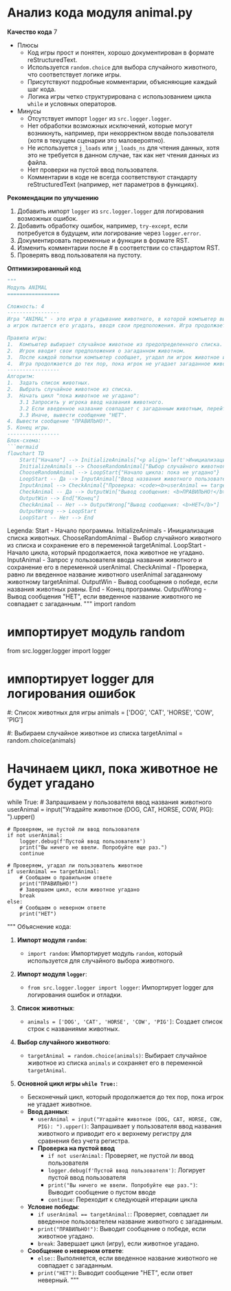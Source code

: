 # Анализ кода модуля animal.py

**Качество кода**
7
- Плюсы
    - Код игры прост и понятен, хорошо документирован в формате reStructuredText.
    - Используется `random.choice` для выбора случайного животного, что соответствует логике игры.
    - Присутствуют подробные комментарии, объясняющие каждый шаг кода.
    - Логика игры четко структурирована с использованием цикла `while` и условных операторов.
- Минусы
    - Отсутствует импорт `logger` из `src.logger.logger`.
    - Нет обработки возможных исключений, которые могут возникнуть, например, при некорректном вводе пользователя (хотя в текущем сценарии это маловероятно).
    - Не используется `j_loads` или `j_loads_ns` для чтения данных, хотя это не требуется в данном случае, так как нет чтения данных из файла.
    - Нет проверки на пустой ввод пользователя.
    - Комментарии в коде не всегда соответствуют стандарту reStructuredText (например, нет параметров в функциях).

**Рекомендации по улучшению**
1. Добавить импорт `logger` из `src.logger.logger` для логирования возможных ошибок.
2. Добавить обработку ошибок, например, `try-except`, если потребуется в будущем, или логирование через `logger.error`.
3.  Документировать переменные и функции в формате RST.
4. Изменить комментарии после # в соответствии со стандартом RST.
5. Проверять ввод пользователя на пустоту.

**Оптимизированный код**
```python
"""
Модуль ANIMAL
=================

Сложность: 4
-----------------
Игра "ANIMAL" - это игра в угадывание животного, в которой компьютер выбирает случайное животное из списка,
а игрок пытается его угадать, вводя свои предположения. Игра продолжается до тех пор, пока игрок не угадает животное.

Правила игры:
1.  Компьютер выбирает случайное животное из предопределенного списка.
2.  Игрок вводит свои предположения о загаданном животном.
3.  После каждой попытки компьютер сообщает, угадал ли игрок животное или нет.
4.  Игра продолжается до тех пор, пока игрок не угадает загаданное животное.
-----------------
Алгоритм:
1.  Задать список животных.
2.  Выбрать случайное животное из списка.
3.  Начать цикл "пока животное не угадано":
    3.1 Запросить у игрока ввод названия животного.
    3.2 Если введенное название совпадает с загаданным животным, перейти к шагу 4.
    3.3 Иначе, вывести сообщение "НЕТ".
4. Вывести сообщение "ПРАВИЛЬНО!".
5. Конец игры.
-----------------
Блок-схема:
```mermaid
flowchart TD
    Start["Начало"] --> InitializeAnimals["<p align='left'>Инициализация списка животных:\n    <code><b>\n    animals = ['DOG', 'CAT', 'HORSE', 'COW', 'PIG']\n    </b></code></p>"]
    InitializeAnimals --> ChooseRandomAnimal["Выбор случайного животного из списка: <code><b>targetAnimal</b></code>"]
    ChooseRandomAnimal --> LoopStart{"Начало цикла: пока не угадано"}
    LoopStart -- Да --> InputAnimal["Ввод названия животного пользователем: <code><b>userAnimal</b></code>"]
    InputAnimal --> CheckAnimal{"Проверка: <code><b>userAnimal == targetAnimal?</b></code>"}
    CheckAnimal -- Да --> OutputWin["Вывод сообщения: <b>ПРАВИЛЬНО!</b>"]
    OutputWin --> End["Конец"]
    CheckAnimal -- Нет --> OutputWrong["Вывод сообщения: <b>НЕТ</b>"]
    OutputWrong --> LoopStart
    LoopStart -- Нет --> End

```
Legenda:
    Start - Начало программы.
    InitializeAnimals - Инициализация списка животных.
    ChooseRandomAnimal - Выбор случайного животного из списка и сохранение его в переменной targetAnimal.
    LoopStart - Начало цикла, который продолжается, пока животное не угадано.
    InputAnimal - Запрос у пользователя ввода названия животного и сохранение его в переменной userAnimal.
    CheckAnimal - Проверка, равно ли введенное название животного userAnimal загаданному животному targetAnimal.
    OutputWin - Вывод сообщения о победе, если названия животных равны.
    End - Конец программы.
    OutputWrong - Вывод сообщения "НЕТ", если введенное название животного не совпадает с загаданным.
"""
import random
# импортирует модуль random

from src.logger.logger import logger
# импортирует logger для логирования ошибок

#: Список животных для игры
animals = ['DOG', 'CAT', 'HORSE', 'COW', 'PIG']

#: Выбираем случайное животное из списка
targetAnimal = random.choice(animals)

# Начинаем цикл, пока животное не будет угадано
while True:
    # Запрашиваем у пользователя ввод названия животного
    userAnimal = input("Угадайте животное (DOG, CAT, HORSE, COW, PIG): ").upper()

    # Проверяем, не пустой ли ввод пользователя
    if not userAnimal:
        logger.debug(f'Пустой ввод пользователя')
        print("Вы ничего не ввели. Попробуйте еще раз.")
        continue

    # Проверяем, угадал ли пользователь животное
    if userAnimal == targetAnimal:
        # Сообщаем о правильном ответе
        print("ПРАВИЛЬНО!")
        # Завершаем цикл, если животное угадано
        break
    else:
        # Сообщаем о неверном ответе
        print("НЕТ")


"""
Объяснение кода:

1.  **Импорт модуля `random`**:
    -   ``import random``: Импортирует модуль `random`, который используется для случайного выбора животного.

2.  **Импорт модуля `logger`**:
    -   ``from src.logger.logger import logger``: Импортирует logger для логирования ошибок и отладки.

3.  **Список животных**:
    -   ``animals = ['DOG', 'CAT', 'HORSE', 'COW', 'PIG']``: Создает список строк с названиями животных.

4.  **Выбор случайного животного**:
    -   ``targetAnimal = random.choice(animals)``: Выбирает случайное животное из списка `animals` и сохраняет его в переменной `targetAnimal`.

5.  **Основной цикл игры `while True:`**:
    -   Бесконечный цикл, который продолжается до тех пор, пока игрок не угадает животное.
    -   **Ввод данных**:
        -   ``userAnimal = input("Угадайте животное (DOG, CAT, HORSE, COW, PIG): ").upper()``: Запрашивает у пользователя ввод названия животного и приводит его к верхнему регистру для сравнения без учета регистра.
        -  **Проверка на пустой ввод**
            -   ``if not userAnimal:`` Проверяет, не пустой ли ввод пользователя
            -   ``logger.debug(f'Пустой ввод пользователя')``: Логирует пустой ввод пользователя
            -   ``print("Вы ничего не ввели. Попробуйте еще раз.")``: Выводит сообщение о пустом вводе
            -   ``continue``: Переходит к следующей итерации цикла
    -   **Условие победы**:
        -   ``if userAnimal == targetAnimal:``: Проверяет, совпадает ли введенное пользователем название животного с загаданным.
        -   ``print("ПРАВИЛЬНО!")``: Выводит сообщение о победе, если животное угадано.
        -   ``break``: Завершает цикл (игру), если животное угадано.
    -   **Сообщение о неверном ответе**:
        -   ``else:``: Выполняется, если введенное название животного не совпадает с загаданным.
        -   ``print("НЕТ")``: Выводит сообщение "НЕТ", если ответ неверный.
"""
```